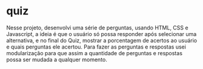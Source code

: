 # quiz

Nesse projeto, desenvolvi uma série de perguntas, usando HTML, CSS e Javascript, a ideia é que o usuário só possa responder após selecionar uma alternativa, e no final do Quiz, mostrar a porcentagem de acertos ao usuário e quais perguntas ele acertou. Para fazer as perguntas e respostas usei modularização para que assim a quantidade de perguntas e respostas possa ser mudada a qualquer momento.

